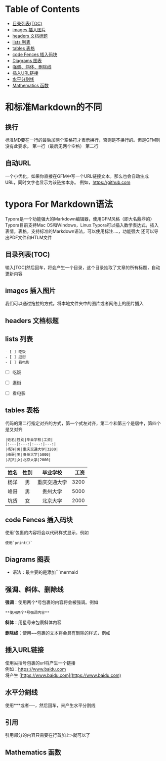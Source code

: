 
# Table of Contents
- [目录列表(TOC)](#目录列表(TOC))
- [images 插入图片](#images插入图片)
- [headers 文档标题](#headers文档标题)
- [lists 列表](#lists列表)
- [tables 表格](#tables表格)
- [code Fences 插入码块](#codeFences插入码块)
- [Diagrams 图表](#Diagrams图表)
- [强调、斜体、删除线](#强调、斜体、删除线)
- [插入URL链接](#插入URL链接)
- [水平分割线](#水平分割线)
- [Mathematics 函数](#Mathematics函数)

# 和标准Markdown的不同

## 换行
标准MD要在一行的最后加两个空格符才表示换行，否则是不换行的。但是GFM则没有此要求。
第一行（最后无两个空格）
第二行

## 自动URL
一个小优化，如果你直接在GFM中写一个URL链接文本，那么也会自动生成URL，同时文字也显示为该链接本身。
例如，https://github.com




# typora For Markdown语法
Typora是一个功能强大的Markdown编辑器，使用GFM风格（即大名鼎鼎的）
Typora目前支持Mac OS和Windows，Linux
Typora可以插入数学表达式，插入表情，表格，支持标准的Markdown语法，可以使用标注....，功能强大
还可以导出PDF文件和HTLM文件


## 目录列表(TOC)
输入[TOC]然后回车，将会产生一个目录，这个目录抽取了文章的所有标题，自动更新内容



## images 插入图片
我们可以通过拖拉的方式，将本地文件夹中的图片或者网络上的图片插入


## headers 文档标题

## lists 列表
```
- [ ] 吃饭
- [ ] 逛街
- [ ] 看电影
```

- [ ] 吃饭
- [ ] 逛街
- [ ] 看电影


## tables 表格
代码的第二行指定对齐的方式，第一个式左对齐，第二个和第三个是居中，第四个是又对齐

```
|姓名|性别|毕业学校|工资|
|:---|:---:|:---:|---:|
|杨洋|男|重庆交通大学|3200|
|峰哥|男|贵州大学|5000|
|坑货|女|北京大学|2000|
```

|姓名|性别|毕业学校|工资|
|:---|:---:|:---:|---:|
|杨洋|男|重庆交通大学|3200|
|峰哥|男|贵州大学|5000|
|坑货|女|北京大学|2000|


## code Fences 插入码块
使用`包裹的内容将会以代码样式显示，例如
```
使用`print()`
```


## Diagrams 图表
- 语法：最主要的是添加```mermaid


## 强调、斜体、删除线

**强调**：使用两个*号包裹的内容将会被强调。例如
```
**使用两个*号强调内容**
```
**斜体**：用星号来包裹斜体内容

**删除线**：使用~~包裹的文本将会具有删除的样式，例如

## 插入URL链接
使用尖括号包裹的url将产生一个链接  
例如：<https://www.baidu.com>  
将产生 [https://www.baidu.com](https://www.baidu.com)

## 水平分割线
使用***或者---，然后回车，来产生水平分割线

## 引用
引用部分的内容只需要在行首加上>就可以了


## Mathematics 函数


